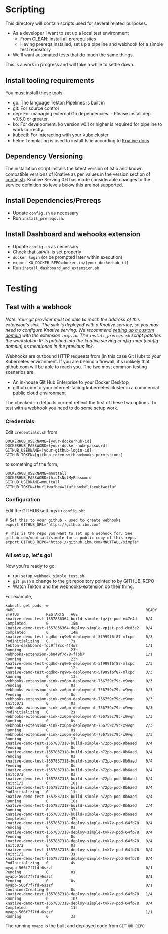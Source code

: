 # Scripting
This directory will contain scripts used for several related purposes. 

- As a developer I want to set up a local test environment
  - From CLEAN: install all prerequisites
  - Having prereqs installed, set up a pipeline and webhook for a simple test repository
- We'll want automated tests that do much the same things. 

This is a work in progress and will take a while to settle down. 

## Install tooling requirements
You must install these tools:

- go: The language Tekton Pipelines is built in
- git: For source control
- dep: For managing external Go dependencies. - Please Install dep v0.5.0 or greater.
- ko: For development. ko version v0.1 or higher is required for pipeline to work correctly.
- kubectl: For interacting with your kube cluster
- helm: Templating is used to install Istio according to [Knative docs](https://knative.dev/docs/install/installing-istio/)


## Dependency Versioning
The installation script installs the latest version of Istio and known compatible versions of Knative as per values in the version section of [config.sh](https://github.com/tektoncd/experimental/blob/master/webhooks-extension/test/config.sh). Knative Serving 0.6 has made considerable changes to the service definition so levels below this are not supported.

## Install Dependencies/Prereqs
- Update `config.sh` as necessary
- Run `install_prereqs.sh`. 

## Install Dashboard and wehooks extension
- Update `config.sh` as necessary
- Check that `GOPATH` is set properly
- `docker login` (or be prompted later within execution)
- `export KO_DOCKER_REPO=docker.io/[your_dockerhub_id]`
- Run `install_dashboard_and_extension.sh`

# Testing 
## Test with a webhook
_Note: Your git provider must be able to reach the address of this extension's sink. The sink is deployed with a Knative service, so you may need to configure Knative serving. We recommend [setting up a custom domain](https://knative.dev/v0.3-docs/serving/using-a-custom-domain/) with the extension `.nip.io`. The `install_prereqs.sh` script patches the workstation IP is patched into the knative serving config-map (config-domain) as mentioned in the previous link._

Webhooks are outbound HTTP requests from (in this case Git Hub) to your Kubernetes environment. If you are behind a firewall, it's unlikely that github.com will be able to reach you. The two most common testing scenarios are: 
- An in-house Git Hub Enterprise to your Docker Desktop
- github.com to your internet-facing kubernetes cluster in a commercial public cloud environment

The checked-in defaults current reflect the first of these two options. To test with a webhook you need to do some setup work. 

### Credentials 
Edit `credentials.sh` from 
```
DOCKERHUB_USERNAME=[your-dockerhub-id]
DOCKERHUB_PASSWORD=[your-docker-hub-password]
GITHUB_USERNAME=[your-github-login-id]
GITHUB_TOKEN=[github-token-with-wehooks-permissions]
```
to something of the form, 
```
DOCKERHUB_USERNAME=mnuttall
DOCKERHUB_PASSWORD=thisIsNotMyPassword
GITHUB_USERNAME=mnuttall
GITHUB_TOKEN=fbufliwufbe4wliufiuwebfliseubfweiluf
```

### Configuration
Edit the GITHUB settings in `config.sh`: 
```
# Set this to your github - used to create webhooks
export GITHUB_URL="https://github.ibm.com"

# This is the repo you want to set up a webhook for. See github.com/mnuttall/simple for a public copy of this repo. 
export GITHUB_REPO="https://github.ibm.com/MNUTTALL/simple"
```

### All set up, let's go! 

Now you're ready to go: 
- run `setup_webhook_simple_test.sh`
- `git push` a change to the git repository pointed to by GITHUB_REPO
- Watch Tekton and the webhooks-extension do their thing. 

For example, 
```
kubectl get pods -w
NAME                                                          READY   STATUS            RESTARTS   AGE
knative-demo-test-1557836364-build-simple-fgzjr-pod-e47e4d    0/4     Completed         0          15m
knative-demo-test-1557836364-deploy-simple-vpjst-pod-dcd3e2   0/4     Completed         0          14m
knative-demo-test-qqdkd-rq9w6-deployment-5f999f6f87-mlcpd     0/3     PodInitializing   0          7s
tekton-dashboard-fdc9ff8cc-4f4w2                              1/1     Running           0          23h
webhooks-extension-5b849f7d78-flbb7                           1/1     Running           0          23h
knative-demo-test-qqdkd-rq9w6-deployment-5f999f6f87-mlcpd     2/3     Running           0          12s
knative-demo-test-qqdkd-rq9w6-deployment-5f999f6f87-mlcpd     3/3     Running           0          13s
webhooks-extension-sink-zx6pm-deployment-756759c79c-x9vqn     0/3     Pending           0          0s
webhooks-extension-sink-zx6pm-deployment-756759c79c-x9vqn     0/3     Pending           0          0s
webhooks-extension-sink-zx6pm-deployment-756759c79c-x9vqn     0/3     Init:0/1          0          0s
webhooks-extension-sink-zx6pm-deployment-756759c79c-x9vqn     0/3     PodInitializing   0          2s
webhooks-extension-sink-zx6pm-deployment-756759c79c-x9vqn     1/3     Running           0          8s
webhooks-extension-sink-zx6pm-deployment-756759c79c-x9vqn     2/3     Running           0          8s
webhooks-extension-sink-zx6pm-deployment-756759c79c-x9vqn     3/3     Running           0          13s
knative-demo-test-1557837318-build-simple-h72pb-pod-8b6aed    0/4     Pending           0          0s
knative-demo-test-1557837318-build-simple-h72pb-pod-8b6aed    0/4     Pending           0          0s
knative-demo-test-1557837318-build-simple-h72pb-pod-8b6aed    0/4     Pending           0          8s
knative-demo-test-1557837318-build-simple-h72pb-pod-8b6aed    0/4     Init:0/2          0          8s
knative-demo-test-1557837318-build-simple-h72pb-pod-8b6aed    0/4     Init:1/2          0          10s
knative-demo-test-1557837318-build-simple-h72pb-pod-8b6aed    0/4     PodInitializing   0          11s
knative-demo-test-1557837318-build-simple-h72pb-pod-8b6aed    3/4     Running           0          18s
knative-demo-test-1557837318-build-simple-h72pb-pod-8b6aed    2/4     Running           0          37s
knative-demo-test-1557837318-build-simple-h72pb-pod-8b6aed    0/4     Completed         0          47s
knative-demo-test-1557837318-deploy-simple-tvk7v-pod-64fb78   0/4     Pending           0          0s
knative-demo-test-1557837318-deploy-simple-tvk7v-pod-64fb78   0/4     Pending           0          0s
knative-demo-test-1557837318-deploy-simple-tvk7v-pod-64fb78   0/4     Init:0/2          0          0s
knative-demo-test-1557837318-deploy-simple-tvk7v-pod-64fb78   0/4     Init:1/2          0          3s
knative-demo-test-1557837318-deploy-simple-tvk7v-pod-64fb78   0/4     PodInitializing   0          4s
myapp-566f7f7fd-6szzf                                         0/1     Pending           0          0s
myapp-566f7f7fd-6szzf                                         0/1     Pending           0          0s
myapp-566f7f7fd-6szzf                                         0/1     ContainerCreating 0          0s
knative-demo-test-1557837318-deploy-simple-tvk7v-pod-64fb78   1/4     Running           0          10s
knative-demo-test-1557837318-deploy-simple-tvk7v-pod-64fb78   0/4     Completed         0          11s
myapp-566f7f7fd-6szzf                                         1/1     Running           0          3s
```
The running `myapp` is the built and deployed code from `GITHUB_REPO`
